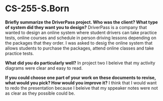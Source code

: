 # CS-255-S.Born
**Briefly summarize the DriverPass project. Who was the client? What type of system did they want you to design?**
DriverPass is a company that wanted to design an online system where student drivers can take practice tests, online courses and schedule in person driving lessons depending on the packages that they order. I was asked to desig the online system that allows students to purchase the packages, attend online classes and take practice tests. 

**What did you do particularly well?**
In project two I beleive that my activity diagrams were clear and easy to read. 

**If you could choose one part of your work on these documents to revise, what would you pick? How would you improve it?**
I think that I would want to redo the presentation because I beleive that my sppeaker notes were not as clear as they possible could be. 
